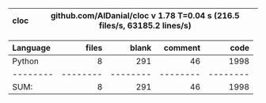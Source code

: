 cloc|github.com/AlDanial/cloc v 1.78  T=0.04 s (216.5 files/s, 63185.2 lines/s)
--- | ---

Language|files|blank|comment|code
:-------|-------:|-------:|-------:|-------:
Python|8|291|46|1998
--------|--------|--------|--------|--------
SUM:|8|291|46|1998

